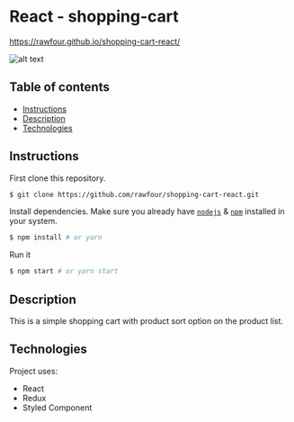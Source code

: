# React - shopping-cart

https://rawfour.github.io/shopping-cart-react/

![alt text](https://github.com/rawfour/shopping-cart-react/tree/master/src/assets/screenshots/screenshot.png)

## Table of contents
* [Instructions](#Instructions)
* [Description](#Description)
* [Technologies](#Technologies)


## Instructions

First clone this repository.
```bash
$ git clone https://github.com/rawfour/shopping-cart-react.git
```

Install dependencies. Make sure you already have [`nodejs`](https://nodejs.org/en/) & [`npm`](https://www.npmjs.com/) installed in your system.
```bash
$ npm install # or yarn
```

Run it
```bash
$ npm start # or yarn start
```

## Description
This is a simple shopping cart with product sort option on the product list.
 
## Technologies
Project uses:
* React
* Redux
* Styled Component

